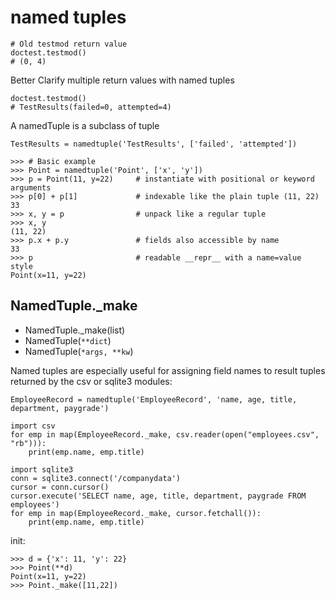 # named tuples

    # Old testmod return value
    doctest.testmod()
    # (0, 4)

Better Clarify multiple return values with named tuples

    doctest.testmod()
    # TestResults(failed=0, attempted=4)

A namedTuple is a subclass of tuple


    TestResults = namedtuple('TestResults', ['failed', 'attempted'])

    >>> # Basic example
    >>> Point = namedtuple('Point', ['x', 'y'])
    >>> p = Point(11, y=22)     # instantiate with positional or keyword arguments
    >>> p[0] + p[1]             # indexable like the plain tuple (11, 22)
    33
    >>> x, y = p                # unpack like a regular tuple
    >>> x, y
    (11, 22)
    >>> p.x + p.y               # fields also accessible by name
    33
    >>> p                       # readable __repr__ with a name=value style
    Point(x=11, y=22)

## NamedTuple._make
- NamedTuple._make(list)
- NamedTuple(`**dict`)
- NamedTuple(`*args, **kw`)

Named tuples are especially useful for assigning field names to result tuples returned by the csv or sqlite3 modules:

    EmployeeRecord = namedtuple('EmployeeRecord', 'name, age, title, department, paygrade')

    import csv
    for emp in map(EmployeeRecord._make, csv.reader(open("employees.csv", "rb"))):
        print(emp.name, emp.title)

    import sqlite3
    conn = sqlite3.connect('/companydata')
    cursor = conn.cursor()
    cursor.execute('SELECT name, age, title, department, paygrade FROM employees')
    for emp in map(EmployeeRecord._make, cursor.fetchall()):
        print(emp.name, emp.title)

init:

    >>> d = {'x': 11, 'y': 22}
    >>> Point(**d)
    Point(x=11, y=22)
    >>> Point._make([11,22])
